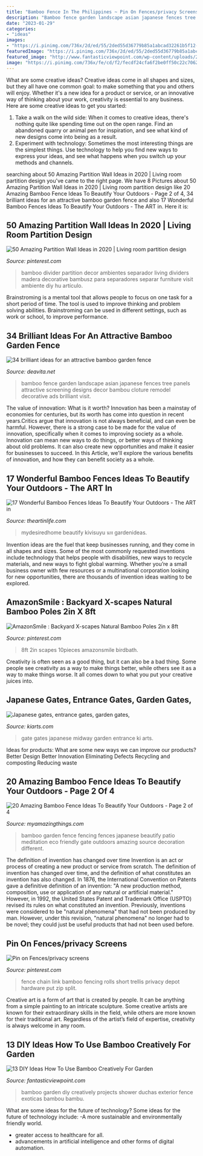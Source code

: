 ```yaml
---
title: "Bamboo Fence In The Philippines ~ Pin On Fences/privacy Screens"
description: "Bamboo fence garden landscape asian japanese fences tree panels attractive screening designs decor bambou cloture remodel decorative ads brilliant visit"
date: "2023-01-29"
categories:
- "ideas"
images:
- "https://i.pinimg.com/736x/2d/ed/55/2ded55d36779b85a1abcad32261b5f12--bamboo-fencing-fence-ideas.jpg"
featuredImage: "https://i.pinimg.com/736x/2d/ed/55/2ded55d36779b85a1abcad32261b5f12--bamboo-fencing-fence-ideas.jpg"
featured_image: "http://www.fantasticviewpoint.com/wp-content/uploads/2016/07/duchas-exterior-exoticas-L-J7mKa3-1-634x807.jpeg"
image: "https://i.pinimg.com/736x/fe/cd/f2/fecdf24cfa6f2be0ff50c22c70628fb4.jpg"
---
```



What are some creative ideas?
Creative ideas come in all shapes and sizes, but they all have one common goal: to make something that you and others will enjoy. Whether it's a new idea for a product or service, or an innovative way of thinking about your work, creativity is essential to any business. Here are some creative ideas to get you started: 
1. Take a walk on the wild side: When it comes to creative ideas, there's nothing quite like spending time out on the open range. Find an abandoned quarry or animal pen for inspiration, and see what kind of new designs come into being as a result. 
2. Experiment with technology: Sometimes the most interesting things are the simplest things. Use technology to help you find new ways to express your ideas, and see what happens when you switch up your methods and channels. 

	

		
searching about 50 Amazing Partition Wall Ideas in 2020 | Living room partition design you've came to the right page. We have 8 Pictures about 50 Amazing Partition Wall Ideas in 2020 | Living room partition design like 20 Amazing Bamboo Fence Ideas To Beautify Your Outdoors - Page 2 of 4, 34 brilliant ideas for an attractive bamboo garden fence and also 17 Wonderful Bamboo Fences Ideas To Beautify Your Outdoors - The ART in. Here it is:
		
    
## 50 Amazing Partition Wall Ideas In 2020 | Living Room Partition Design

<img loading=lazy src="https://i.pinimg.com/736x/fe/cd/f2/fecdf24cfa6f2be0ff50c22c70628fb4.jpg" onerror="this.onerror=null;this.src='https://tse2.mm.bing.net/th?id=OIP.pqD5yNZFSsrxNOqjzxzeMgHaJ4&amp;pid=15.1';" alt="50 Amazing Partition Wall Ideas in 2020 | Living room partition design">

_Source: pinterest.com_

>bamboo divider partition decor ambientes separador living dividers madera decorative bambusz para separadores separar furniture visit ambiente diy hu artículo. 

	

Brainstroming is a mental tool that allows people to focus on one task for a short period of time. The tool is used to improve thinking and problem solving abilities. Brainstroming can be used in different settings, such as work or school, to improve performance.

    
## 34 Brilliant Ideas For An Attractive Bamboo Garden Fence

<img loading=lazy src="https://deavita.net/wp-content/uploads/2014/02/bamboo-garden-fence-panels-Japanese-style-landscape-ideas.jpg" onerror="this.onerror=null;this.src='https://tse1.mm.bing.net/th?id=OIP.Jn2z0PsBhsBt81KYMiEe_wHaJ4&amp;pid=15.1';" alt="34 brilliant ideas for an attractive bamboo garden fence">

_Source: deavita.net_

>bamboo fence garden landscape asian japanese fences tree panels attractive screening designs decor bambou cloture remodel decorative ads brilliant visit. 

	

The value of innovation: What is it worth?
Innovation has been a mainstay of economies for centuries, but its worth has come into question in recent years.Critics argue that innovation is not always beneficial, and can even be harmful. However, there is a strong case to be made for the value of innovation, specifically when it comes to improving society as a whole. Innovation can mean new ways to do things, or better ways of thinking about old problems. It can also create new opportunities and make it easier for businesses to succeed. In this Article, we'll explore the various benefits of innovation, and how they can benefit society as a whole.

    
## 17 Wonderful Bamboo Fences Ideas To Beautify Your Outdoors - The ART In

<img loading=lazy src="https://theartinlife.com/wp-content/uploads/2017/06/Bamboo-Fence-6-The-ART-In-LIFE.jpg" onerror="this.onerror=null;this.src='https://tse2.mm.bing.net/th?id=OIP.fqUwxiONsYlhIsS7Kt2-vgHaEd&amp;pid=15.1';" alt="17 Wonderful Bamboo Fences Ideas To Beautify Your Outdoors - The ART in">

_Source: theartinlife.com_

>mydesiredhome beautify kivisuyu นท gardenideas. 

	

Invention ideas are the fuel that keep businesses running, and they come in all shapes and sizes. Some of the most commonly requested inventions include technology that helps people with disabilities, new ways to recycle materials, and new ways to fight global warming. Whether you’re a small business owner with few resources or a multinational corporation looking for new opportunities, there are thousands of invention ideas waiting to be explored.

    
## AmazonSmile : Backyard X-scapes Natural Bamboo Poles 2in X 8ft

<img loading=lazy src="https://i.pinimg.com/736x/88/93/69/88936979ded6947b4191b77bf04ee8c2.jpg" onerror="this.onerror=null;this.src='https://tse2.mm.bing.net/th?id=OIP.OnNf0v6GZ6_wKYE_cz7vHgHaFt&amp;pid=15.1';" alt="AmazonSmile : Backyard X-scapes Natural Bamboo Poles 2in x 8ft">

_Source: pinterest.com_

>8ft 2in scapes 10pieces amazonsmile birdbath. 

	

Creativity is often seen as a good thing, but it can also be a bad thing. Some people see creativity as a way to make things better, while others see it as a way to make things worse. It all comes down to what you put your creative juices into.

    
## Japanese Gates, Entrance Gates, Garden Gates,

<img loading=lazy src="http://kiarts.com/wp-content/uploads/2014/10/10-Midway-gate-nakamon.jpg" onerror="this.onerror=null;this.src='https://tse1.mm.bing.net/th?id=OIP.6P8WJOtpWolW_IHEenVo1wHaKR&amp;pid=15.1';" alt="Japanese gates, entrance gates, garden gates,">

_Source: kiarts.com_

>gate gates japanese midway garden entrance ki arts. 

	

Ideas for products: What are some new ways we can improve our products?
Better Design
Better Innovation
Eliminating Defects
Recycling and composting
Reducing waste

    
## 20 Amazing Bamboo Fence Ideas To Beautify Your Outdoors - Page 2 Of 4

<img loading=lazy src="https://myamazingthings.com/wp-content/uploads/2016/11/bamboo-fencing-ideas-1024x768.jpg" onerror="this.onerror=null;this.src='https://tse4.mm.bing.net/th?id=OIP.pV6lJfNv2Y4r4OqZavJfCgHaFj&amp;pid=15.1';" alt="20 Amazing Bamboo Fence Ideas To Beautify Your Outdoors - Page 2 of 4">

_Source: myamazingthings.com_

>bamboo garden fence fencing fences japanese beautify patio meditation eco friendly gate outdoors amazing source decoration different. 

	

The definition of invention has changed over time
Invention is an act or process of creating a new product or service from scratch. The definition of invention has changed over time, and the definition of what constitutes an invention has also changed.  In 1876, the International Convention on Patents gave a definitive definition of an invention: "A new production method, composition, use or application of any natural or artificial material." 
However, in 1992, the United States Patent and Trademark Office (USPTO) revised its rules on what constituted an invention. Previously, inventions were considered to be "natural phenomena" that had not been produced by man. However, under this revision, "natural phenomena" no longer had to be novel; they could just be useful products that had not been used before.

    
## Pin On Fences/privacy Screens

<img loading=lazy src="https://i.pinimg.com/736x/2d/ed/55/2ded55d36779b85a1abcad32261b5f12--bamboo-fencing-fence-ideas.jpg" onerror="this.onerror=null;this.src='https://tse4.mm.bing.net/th?id=OIP.psrBW8twZLnINZs_dvZ-SgHaE_&amp;pid=15.1';" alt="Pin on Fences/privacy screens">

_Source: pinterest.com_

>fence chain link bamboo fencing rolls short trellis privacy depot hardware put zip split. 

	

Creative art is a form of art that is created by people. It can be anything from a simple painting to an intricate sculpture. Some creative artists are known for their extraordinary skills in the field, while others are more known for their traditional art. Regardless of the artist’s field of expertise, creativity is always welcome in any room.

    
## 13 DIY Ideas How To Use Bamboo Creatively For Garden

<img loading=lazy src="http://www.fantasticviewpoint.com/wp-content/uploads/2016/07/duchas-exterior-exoticas-L-J7mKa3-1-634x807.jpeg" onerror="this.onerror=null;this.src='https://tse1.mm.bing.net/th?id=OIP.4i3LALbVGdW61xbp1vIgfQHaJb&amp;pid=15.1';" alt="13 DIY Ideas How To Use Bamboo Creatively For Garden">

_Source: fantasticviewpoint.com_

>bamboo garden diy creatively projects shower duchas exterior fence exoticas bambou bambu. 

	

What are some ideas for the future of technology?
Some ideas for the future of technology include: 
-A more sustainable and environmentally friendly world. 
- greater access to healthcare for all. 
- advancements in artificial intelligence and other forms of digital automation.

